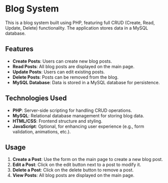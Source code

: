 # Blog System

This is a blog system built using PHP, featuring full CRUD (Create, Read, Update, Delete) functionality. The application stores data in a MySQL database.

## Features

- **Create Posts**: Users can create new blog posts.
- **Read Posts**: All blog posts are displayed on the main page.
- **Update Posts**: Users can edit existing posts.
- **Delete Posts**: Posts can be removed from the blog.
- **MySQL Database**: Data is stored in a MySQL database for persistence.

## Technologies Used

- **PHP**: Server-side scripting for handling CRUD operations.
- **MySQL**: Relational database management for storing blog data.
- **HTML/CSS**: Frontend structure and styling.
- **JavaScript**: Optional, for enhancing user experience (e.g., form validation, animations, etc.).

## Usage

1. **Create a Post**: Use the form on the main page to create a new blog post.
2. **Edit a Post**: Click on the edit button next to a post to modify it.
3. **Delete a Post**: Click on the delete button to remove a post.
4. **View Posts**: All blog posts are displayed on the main page.
